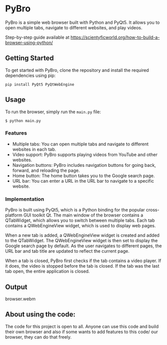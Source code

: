 # PyBro

PyBro is a simple web browser built with Python and PyQt5. It allows you to open multiple tabs, navigate to different websites, and play videos.

Step-by-step guide available at https://scientyficworld.org/how-to-build-a-browser-using-python/

## Getting Started

To get started with PyBro, clone the repository and install the required dependencies using pip:

`pip install PyQt5 PyQtWebEngine`

## Usage

To run the browser, simply run the `main.py` file:

`$ python main.py`


### Features

- Multiple tabs: You can open multiple tabs and navigate to different websites in each tab.
- Video support: PyBro supports playing videos from YouTube and other websites.
- Navigation buttons: PyBro includes navigation buttons for going back, forward, and reloading the page.
- Home button: The home button takes you to the Google search page.
- URL bar: You can enter a URL in the URL bar to navigate to a specific website.

### Implementation

PyBro is built using PyQt5, which is a Python binding for the popular cross-platform GUI toolkit Qt. The main window of the browser contains a QTabWidget, which allows you to switch between multiple tabs. Each tab contains a QWebEngineView widget, which is used to display web pages.

When a new tab is added, a QWebEngineView widget is created and added to the QTabWidget. The QWebEngineView widget is then set to display the Google search page by default. As the user navigates to different pages, the URL bar and tab title are updated to reflect the current page.

When a tab is closed, PyBro first checks if the tab contains a video player. If it does, the video is stopped before the tab is closed. If the tab was the last tab open, the entire application is closed.

## Output
browser.webm

## About using the code:

The code for this project is open to all. Anyone can use this code and build their own browser and also if some wants to add features to this code/ our browser, they can do that freely.
